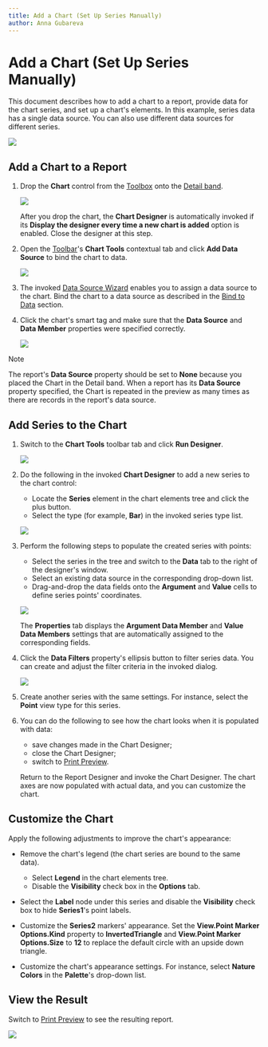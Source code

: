 ```yaml
---
title: Add a Chart (Set Up Series Manually)
author: Anna Gubareva
---
```

# Add a Chart (Set Up Series Manually)

This document describes how to add a chart to a report, provide data for the chart series, and set up a chart's elements. In this example, series data has a single data source. You can also use different data sources for different series.

![](../../../../../images/eurd-win-chart-manual-setup-example.png)


## Add a Chart to a Report

1. Drop the **Chart** control from the [Toolbox](../../report-designer-tools/toolbox.md) onto the [Detail band](../../introduction-to-banded-reports.md).

    ![](../../../../../images/eurd-win-chart-add-to-report.png)


    After you drop the chart, the **Chart Designer** is automatically invoked if its **Display the designer every time a new chart is added** option is enabled. Close the designer at this step.

2. Open the [Toolbar](../../report-designer-tools/toolbar.md)'s **Chart Tools** contextual tab and click **Add Data Source** to bind the chart to data. 

    ![](../../../../../images/eurd-win-chart-add-data-source-button.png)


3. The invoked [Data Source Wizard](../../report-designer-tools/data-source-wizard.md) enables you to assign a data source to the chart. Bind the chart to a data source as described in the [Bind to Data](../../bind-to-data.md) section.

4. Click the chart's smart tag and make sure that the **Data Source** and **Data Member** properties were specified correctly.
	
	![](../../../../../images/eurd-win-chart-data-source-in-smart-tag.png)


> [!NOTE]
> The report's **Data Source** property should be set to **None** because you placed the Chart in the Detail band. When a report has its **Data Source** property specified, the Chart is repeated in the preview as many times as there are records in the report's data source.


## Add Series to the Chart

1. Switch to the **Chart Tools** toolbar tab and click **Run Designer**.

    ![](../../../../../images/eurd-win-chart-run-designer-button.png)


2. Do the following in the invoked **Chart Designer** to add a new series to the chart control:

	* Locate the **Series** element in the chart elements tree and click the plus button.
	* Select the type (for example, **Bar**) in the invoked series type list.

    ![](../../../../../images/eurd-win-chart-designer-add-series.png)


3. Perform the following steps to populate the created series with points:

	- Select the series in the tree and switch to the **Data** tab to the right of the designer's window.
	- Select an existing data source in the corresponding drop-down list.
	- Drag-and-drop the data fields onto the **Argument** and **Value** cells to define series points' coordinates.

    ![](../../../../../images/eurd-win-chart-designer-bind-series-to-data.png)


    The **Properties** tab displays the **Argument Data Member** and **Value Data Members** settings that are automatically assigned to the corresponding fields.

4. Click the **Data Filters** property's ellipsis button to filter series data. You can create and adjust the filter criteria in the invoked dialog.

    ![](../../../../../images/eurd-win-chart-designer-data-filter.png)

5. Create another series with the same settings. For instance, select the **Point** view type for this series.

6. You can do the following to see how the chart looks when it is populated with data:

    * save changes made in the Chart Designer;
    * close the Chart Designer;
    * switch to [Print Preview](../../preview-print-and-export-reports.md).

    Return to the Report Designer and invoke the Chart Designer. The chart axes are now populated with actual data, and you can customize the chart.

## Customize the Chart

Apply the following adjustments to improve the chart's appearance:

* Remove the chart's legend (the chart series are bound to the same data).

	- Select **Legend** in the chart elements tree.
	- Disable the **Visibility** check box in the **Options** tab.

* Select the **Label** node under this series and disable the **Visibility** check box to hide **Series1**'s point labels.
* Customize the **Series2** markers' appearance. Set the **View.Point Marker Options.Kind** property to **InvertedTriangle** and **View.Point Marker Options.Size** to **12** to replace the default circle with an upside down triangle.
* Customize the chart's appearance settings. For instance, select **Nature Colors** in the **Palette**'s drop-down list.

## View the Result

Switch to [Print Preview](../../preview-print-and-export-reports.md) to see the resulting report.

![](../../../../../images/eurd-win-chart-manual-setup-result.png)
